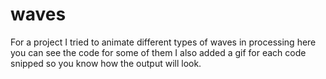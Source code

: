 # waves
For a project I tried to animate different types of waves in processing here you can see the code for some of them I also
added a gif for each code snipped so you know how the output will look.
